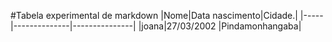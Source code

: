 #Tabela experimental de markdown
|Nome|Data nascimento|Cidade.|
|-----|--------------|---------------|
|joana|27/03/2002    |Pindamonhangaba|
